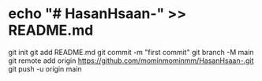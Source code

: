 # echo "# HasanHsaan-" >> README.md
git init
git add README.md
git commit -m "first commit"
git branch -M main
git remote add origin https://github.com/mominmominmm/HasanHsaan-.git
git push -u origin main
